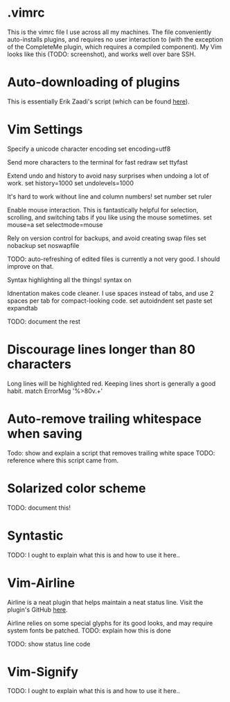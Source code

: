 .vimrc
======

This is the vimrc file I use across all my machines. The file conveniently auto-installs plugins, and requires no user interaction to (with the exception of the CompleteMe plugin, which requires a compiled component). My Vim looks like this (TODO: screenshot), and works well over bare SSH.

Auto-downloading of plugins
===========================

This is essentially Erik Zaadi's script (which can be found <a href="http://erikzaadi.com/2012/03/19/auto-installing-vundle-from-your-vimrc/">here</a>).

Vim Settings
============

Specify a unicode character encoding
set encoding=utf8

Send more characters to the terminal for fast redraw
set ttyfast

Extend undo and history to avoid nasy surprises when undoing a lot of work.
set history=1000
set undolevels=1000

It's hard to work without line and column numbers!
set number
set ruler

Enable mouse interaction. This is fantastically helpful for selection, scrolling, and switching tabs if you like using the mouse sometimes.
set mouse=a
set selectmode=mouse

Rely on version control for backups, and avoid creating swap files
set nobackup
set noswapfile

TODO: auto-refreshing of edited files is currently a not very good. I should improve on that.

Syntax highlighting all the things!
syntax on

Idnentation makes code cleaner. I use spaces instead of tabs, and use 2 spaces per tab for compact-looking code.
set autoidndent
set paste
set expandtab

TODO: document the rest

Discourage lines longer than 80 characters
==========================================

Long lines will be highlighted red. Keeping lines short is generally a good habit.
match ErrorMsg '\%>80v.\+'

Auto-remove trailing whitespace when saving
===========================================

Todo: show and explain a script that removes trailing white space
TODO: reference where this script came from.

Solarized color scheme
======================
TODO: document this!

Syntastic
=========

TODO: I ought to explain what this is and how to use it here..

Vim-Airline
===========

Airline is a neat plugin that helps maintain a neat status line. Visit the plugin's GitHub <a href="https://github.com/bling/vim-airline">here</a>.

Airline relies on some special glyphs for its good looks, and may require system fonts be patched.
TODO: explain how this is done

TODO: show status line code

Vim-Signify
===========

TODO: I ought to explain what this is and how to use it here..
